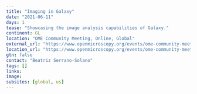```yaml
---
title: "Imaging in Galaxy"
date: "2021-06-11"
days: 1
tease: "Showcasing the image analysis capabilities of Galaxy."
continent: GL
location: "OME Community Meeting, Online, Global"
external_url: "https://www.openmicroscopy.org/events/ome-community-meeting-2021/day4/"
location_url: "https://www.openmicroscopy.org/events/ome-community-meeting-2021/"
gtn: false
contact: "Beatriz Serrano-Solano"
tags: []
links:
image: 
subsites: [global, us]
---
```

